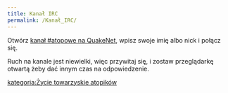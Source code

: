 ```yaml
---
title: Kanał IRC
permalink: /Kanał_IRC/
---
```


Otwórz [kanał \#atopowe na QuakeNet](http://webchat.quakenet.org/?channels=atopowe), wpisz swoje imię albo nick i połącz się.

Ruch na kanale jest niewielki, więc przywitaj się, i zostaw przeglądarkę otwartą żeby dać innym czas na odpowiedzenie.

[kategoria:Życie towarzyskie atopików](/atopedia/kategoria:Życie_towarzyskie_atopików "wikilink")
